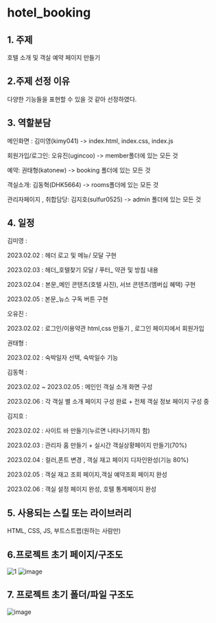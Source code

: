 # hotel_booking

## 1. 주제

호텔 소개 및 객실 예약 페이지 만들기

## 2.주제 선정 이유

다양한 기능들을 표현할 수 있을 것 같아 선정하였다. 

## 3. 역할분담

메인화면 : 김미영(kimy041) -> index.html, index.css, index.js

회원가입/로그인: 오유진(ugincoo) -> member폴더에 있는 모든 것

예약: 권태형(katonew) -> booking 폴더에 있는 모든 것 

객실소개: 김동혁(DHK5664) -> rooms폴더에 있는 모든 것

관리자페이지 , 취합담당: 김지호(sulfur0525) -> admin 폴더에 있는 모든 것

## 4. 일정

김미영 : 

2023.02.02 : 헤더 로고 및 메뉴/ 모달 구현

2023.02.03 : 헤더_호텔찾기 모달 / 푸터_ 약관 및 방침 내용 

2023.02.04 : 본문_메인 콘텐츠(호텔 사진), 서브 콘텐츠(멤버십 혜택) 구현

2023.02.05 : 본문_뉴스 구독 버튼 구현


오유진 : 

2023.02.02 : 로그인/이용약관 html,css 만들기 , 로그인 페이지에서 회원가입


권태형 :

2023.02.02 : 숙박일자 선택, 숙박일수 기능


김동혁 : 

2023.02.02 ~ 2023.02.05 : 메인인 객실 소개 화면 구성

2023.02.06 : 각 객실 별 소개 페이지 구성 완료 + 전체 객실 정보 페이지 구성 중

김지호 : 

2023.02.02 : 사이트 바 만들기(누르면 나타나기까지 함)

2023.02.03 : 관리자 홈 만들기 + 실시간 객실상황페이지 만들기(70%)

2023.02.04 : 컬러,폰트 변경 , 객실 재고 페이지 디자인완성(기능 80%)

2023.02.05 : 객실 재고 조회 페이지,객실 예약조회 페이지 완성

2023.02.06 : 객실 설정 페이지 완성, 호텔 통계페이지 완성
    
## 5. 사용되는 스킬 또는 라이브러리

HTML, CSS, JS, 부트스트랩(원하는 사람만)

## 6.프로젝트 초기 페이지/구조도
![1](https://user-images.githubusercontent.com/67307023/216479089-ab9b1580-c461-40f4-ac9c-286a3ee2a64f.png)
![image](https://user-images.githubusercontent.com/121651359/216262608-52dba618-f8fb-46a1-9c44-a326f9d3fbac.png)

## 7. 프로젝트 초기 폴더/파일 구조도
![image](https://user-images.githubusercontent.com/121651359/216258097-ce95a519-bbcb-4002-98be-cb85025b14e9.png)
